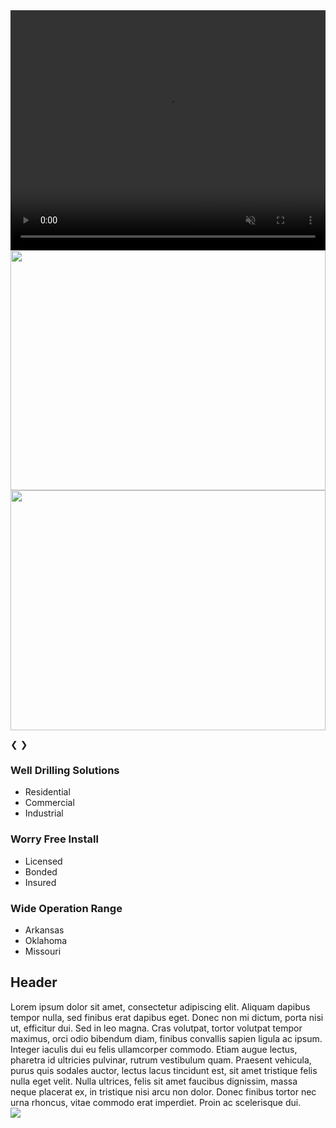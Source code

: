 <script src="{{ '/js/carousel.js?v=' | append: site.github.build_revision | relative_url }}"></script>
<!-- Slideshow container -->
<div class="slideshow-container">

  <!-- Full-width images with number and caption text -->

  <div class="mySlides fade">
    <video muted playsInLine src="{{ '/images/ColcordFast.mov' | relative_url }}" style="width:100%; object-fit: fill; height: calc(100vw * .4);"></video>
  </div>

  <div class="mySlides fade">
    <img src="{{ '/images/yellowrig.jpg?v=' | append: site.github.build_revision | relative_url }}" style="width:100%; height: calc(100vw * .4);">
  </div>

  <div class="mySlides fade">
    <img src="{{ '/images/Pump-Truck-1.png?v=' | append: site.github.build_revision | relative_url }}" style="width:100%; height: calc(100vw * .4);">
  </div>

  <!-- Next and previous buttons -->
  <a class="prev" onclick="goBack()">&#10094;</a>
  <a class="next" onclick="autoSlide()">&#10095;</a>

</div>
<div class="mid-page-lists">
	<span class="mid-page-list-border">
		<h3>Well Drilling Solutions</h3>
		<ul class="centerLeftList">
			<li>Residential</li>
			<li>Commercial</li>
			<li>Industrial</li>
		</ul>
	</span>
	<span class="mid-page-list-border">
		<h3>Worry Free Install</h3>
		<ul class="centerLeftList">
			<li>Licensed</li>
			<li>Bonded</li>
			<li>Insured</li>
		</ul>
	</span>
	<span>
		<h3>Wide Operation Range</h3>
		<ul class="centerLeftList">
			<li>Arkansas</li>
			<li>Oklahoma</li>
			<li>Missouri</li>
		</ul>
	</span>
</div>


<!-- <div style="width:100%; display: inline; background-color: #BFC0C0">
<div style="display: inline-block">

</div>
<div style="display: inline-block"> -->
<div class="content">
	<div class="content-left">
		<div class="content-left-header">
			<h2>Header</h2>
		</div>
		<div class="content-left-body">
			Lorem ipsum dolor sit amet, consectetur adipiscing elit. Aliquam dapibus tempor nulla, sed finibus erat dapibus eget. Donec non mi dictum, porta nisi ut, efficitur dui. Sed in leo magna. Cras volutpat, tortor volutpat tempor maximus, orci odio bibendum diam, finibus convallis sapien ligula ac ipsum. Integer iaculis dui eu felis ullamcorper commodo. Etiam augue lectus, pharetra id ultricies pulvinar, rutrum vestibulum quam. Praesent vehicula, purus quis sodales auctor, lectus lacus tincidunt est, sit amet tristique felis nulla eget velit. Nulla ultrices, felis sit amet faucibus dignissim, massa neque placerat ex, in tristique nisi arcu non dolor. Donec finibus tortor nec urna rhoncus, vitae commodo erat imperdiet. Proin ac scelerisque dui.
		</div>
	</div>
	<div class="content-right">
		<img src="/SummersDrilling/images/Yellow rig1.jpg">
	</div>
</div>
